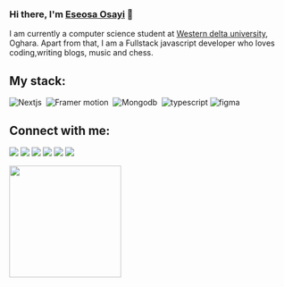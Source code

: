 ### Hi there, I'm [Eseosa Osayi](https://mreseosa.com) 👋

I am currently a computer science student at [Western delta university](https://wdu.edu.ng/), Oghara. Apart from that, I am a Fullstack javascript developer who loves coding,writing blogs, music and chess.

## My stack:

![Nextjs](https://img.shields.io/badge/Nextjs-121011?style=for-the-badge&logo=nextdotjs&logoColor=white)&nbsp;
![Framer motion](https://img.shields.io/badge/Framer%20motion-3776AB?style=for-the-badge&logo=Framer&logoColor=white)&nbsp;
![Mongodb](https://img.shields.io/badge/mongodb-%23008080.svg?style=for-the-badge&logo=mongodb&logoColor=white)&nbsp;
![typescript](https://img.shields.io/badge/typescript-0078d7?style=for-the-badge&logo=typescript&logoColor=white)
![figma](https://img.shields.io/badge/figma-%23150458.svg?style=for-the-badge&logo=figma&logoColor=white)

## Connect with me:

<p align = "center">

[<img src="https://img.shields.io/badge/twitter-%2312100E.svg?&style=for-the-badge&logo=x&logoColor=white&color=black" />](https://www.twitter.com/osayi_eseosa)
[<img src ="https://img.shields.io/badge/website-%2311AB00.svg?&style=for-the-badge&logo=vercel&logoColor=white">](https://mreseosa.com)
[<img src="https://img.shields.io/badge/stack%20overflow-F58025?&style=for-the-badge&logo=stackoverflow&logoColor=white" />](https://www.stackoverflow.com/users/15001668/eseosa-osayi)
[<img src="https://img.shields.io/badge/whatsapp-25D366?&style=for-the-badge&logo=whatsapp&logoColor=white" />](https://wa.link/5my8vf)
[<img src="https://img.shields.io/badge/instagram-E4405F?&style=for-the-badge&logo=instagram&logoColor=white" />](https://instagram.com/mr_eseosa)
[<img src="https://img.shields.io/badge/email-E42527?&style=for-the-badge&logo=zoho&logoColor=white" />](mailto:hello@mreseosa.com)

</p>

<a href="https://github.com/osayieseosa/convoychat">
  <img height=200 align="center" src="https://github-readme-stats.vercel.app/api/top-langs?username=osayieseosa&layout=compact&langs_count=8&card_width=320" />
</a>
